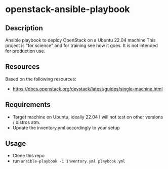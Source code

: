 # openstack-ansible-playbook

## Description

Ansible playbook to deploy OpenStack on a Ubuntu 22.04 machine
This project is "for science" and for training see how it goes.
It is not intended for production use.

## Resources

Based on the following resources:

- <https://docs.openstack.org/devstack/latest/guides/single-machine.html>

## Requirements

- Target machine on Ubuntu, ideally 22.04 I will not test on other versions / distros atm.
- Update the inventory.yml accordingly to your setup

## Usage

- Clone this repo
- run `ansible-playbook -i inventory.yml playbook.yml`
  